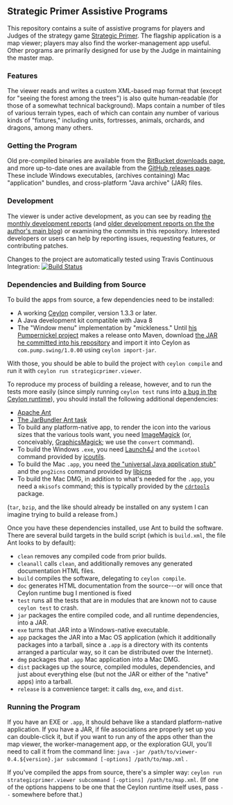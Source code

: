 ## Strategic Primer Assistive Programs

This repository contains a suite of assistive programs for players and Judges
of the strategy game
[Strategic Primer](https://strategicprimer.wordpress.com).
The flagship application is a map viewer; players may also find the
worker-management app useful. Other programs are primarily designed for use by
the Judge in maintaining the master map.

### Features

The viewer reads and writes a custom XML-based map format that (except for
"seeing the forest among the trees") is also quite human-readable (for those of
a somewhat technical background). Maps contain a number of tiles of various
terrain types, each of which can contain any number of various kinds of
"fixtures," including units, fortresses, animals, orchards, and dragons, among
many others.

### Getting the Program

Old pre-compiled binaries are available from the
[BitBucket downloads
page](https://bitbucket.org/kingjon/strategicprimer-viewer/downloads), and more
up-to-date ones are available from the [GitHub releases
page](https://github.com/kingjon/strategicprimer-viewer/releases). These
include Windows executables, (archives containing) Mac "application"
bundles, and cross-platform "Java archive" (JAR) files.

### Development

The viewer is under active development, as you can see by reading [the monthly
development
reports](https://strategicprimer.wordpress.com/category/development-reports)
(and [older development reports on the the author's main blog](
https://shinecycle.wordpress.com/tag/assistive/)) or examining the commits in
this repository.  Interested developers or users can help by reporting issues,
requesting features, or contributing patches.

Changes to the project are automatically tested using Travis Continuous
Integration: [![Build
Status](https://travis-ci.org/kingjon3377/strategicprimer-viewer.svg?branch=master)
](https://travis-ci.org/kingjon3377/strategicprimer-viewer)

### Dependencies and Building from Source

To build the apps from source, a few dependencies need to be installed:

- A working [Ceylon](https://ceylon-lang.org) compiler, version 1.3.3 or later.
- A Java development kit compatible with Java 8
- The "Window menu" implementation by "mickleness." Until [his Pumpernickel
  project](https://github.com/mickleness/pumpernickel) makes a release onto
  Maven, download [the JAR he committed into his
  repository](https://github.com/mickleness/pumpernickel/raw/master/pump-release/com/pump/pump-swing/1.0.00/pump-swing-1.0.00.jar)
  and import it into Ceylon as `com.pump.swing/1.0.00` using `ceylon
  import-jar`.

With those, you should be able to build the project with `ceylon compile` and
run it with `ceylon run strategicprimer.viewer`.

To reproduce my process of building a release, however, and to run the tests
more easily (since simply running `ceylon test` runs into [a bug in the Ceylon
runtime](https://github.com/ceylon/ceylon/issues/6986)), you should install the
following additional dependencies:

- [Apache Ant](http://ant.apache.org/)
- [The JarBundler Ant task](https://github.com/UltraMixer/JarBundler)
- To build any platform-native app, to render the icon into the various sizes
  that the various tools want, you need
  [ImageMagick](http://www.imagemagick.org/) (or, conceivably,
  [GraphicsMagick](http://www.graphicsmagick.org/); we use the `convert`
  command).
- To build the Windows `.exe`, you need
  [Launch4J](https://sourceforge.net/projects/launch4j/) and the `icotool`
  command provided by [icoutils](http://www.nongnu.org/icoutils/).
- To build the Mac `.app`, you need [the "universal Java application
  stub"](https://github.com/tofi86/universalJavaApplicationStub) and the
  `png2icns` command provided by
  [libicns](https://sourceforge.net/projects/icns/)
- To build the Mac DMG, in addition to what's needed for the `.app`, you need a
  `mkisofs` command; this is typically provided by the
  [`cdrtools`](https://sourceforge.net/projects/cdrtools/) package.

(`tar`, `bzip`, and the like should already be installed on any system I can
imagine trying to build a release from.)

Once you have these dependencies installed, use Ant to build the software.
There are several build targets in the build script (which is `build.xml`, the
file Ant looks to by default):

- `clean` removes any compiled code from prior builds.
- `cleanall` calls `clean`, and additionally removes any generated
  documentation HTML files.
- `build` compiles the software, delegating to `ceylon compile`.
- `doc` generates HTML documentation from the source---or will once that Ceylon
  runtime bug I mentioned is fixed
- `test` runs all the tests that are in modules that are known not to cause
  `ceylon test` to crash.
- `jar` packages the entire compiled code, and all runtime dependencies, into a
  JAR.
- `exe` turns that JAR into a Windows-native executable.
- `app` packages the JAR into a Mac OS application (which it additionally
  packages into a tarball, since a `.app` is a directory with its contents
  arranged a particular way, so it can be distributed over the Internet).
- `dmg` packages that `.app` Mac application into a Mac DMG.
- `dist` packages up the source, compiled modules, dependencies, and just about
  everything else (but not the JAR or either of the "native" apps) into a
  tarball.
- `release` is a convenience target: it calls `dmg`, `exe`, and `dist`.

### Running the Program

If you have an EXE or `.app`, it should behave like a standard platform-native
application. If you have a JAR, if file associations are properly set up you
can double-click it, but if you want to run any of the apps other than the map
viewer, the worker-management app, or the exploration GUI, you'll need to call
it from the command line: `java -jar /path/to/viewer-0.4.${version}.jar
subcommand [-options] /path/to/map.xml` .

If you've compiled the apps from source, there's a simpler way: `ceylon run
strategicprimer.viewer subcommand [-options] /path/to/map.xml`. (If one of the
options happens to be one that the Ceylon runtime itself uses, pass `--`
somewhere before that.)
